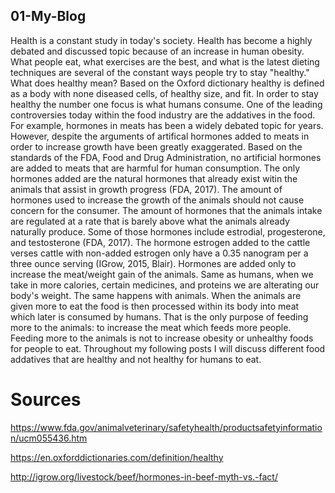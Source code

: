 ## 01-My-Blog

Health is a constant study in today's society.  Health has become a highly debated and discussed topic because of an increase in human obesity.  What people eat, what exercises are the best, and what is the latest dieting techniques are several of the constant ways people try to stay "healthy."  What does healthy mean?  Based on the Oxford dictionary healthy is defined as a body with none diseased cells, of healthy size, and fit.  In order to stay healthy the number one focus is what humans consume.  One of the leading controversies today within the food industry are the addatives in the food.  For example, hormones in meats has been a widely debated topic for years.  However, despite the arguments of artifical hormones added to meats in order to increase growth have been greatly exaggerated.  Based on the standards of the FDA, Food and Drug Administration, no artificial hormones are added to meats that are harmful for human consumption.  The only hormones added are the natural hormones that already exist witin the animals that assist in growth progress (FDA, 2017).  The amount of hormones used to increase the growth of the animals should not cause concern for the consumer.  The amount of hormones that the animals intake are regulated at a rate that is barely above what the animals already naturally produce.  Some of those hormones include estrodial, progesterone, and testosterone (FDA, 2017).  The hormone estrogen added to the cattle verses cattle with non-added estrogen only have a 0.35 nanogram per a three ounce serving (IGrow, 2015, Blair).  Hormones are added only to increase the meat/weight gain of the animals.  Same as humans, when we take in more calories, certain medicines, and proteins we are alterating our body's weight.  The same happens with animals.  When the animals are given more to eat the food is then processed within its body into meat which later is consumed by humans.  That is the only purpose  of feeding more to the animals: to increase the meat which feeds more people.  Feeding more to the animals is not to increase obesity or unhealthy foods for people to eat.  Throughout my following posts I will discuss different food addatives that are healthy and not healthy for humans to eat. 


# Sources

https://www.fda.gov/animalveterinary/safetyhealth/productsafetyinformation/ucm055436.htm

https://en.oxforddictionaries.com/definition/healthy

http://igrow.org/livestock/beef/hormones-in-beef-myth-vs.-fact/
